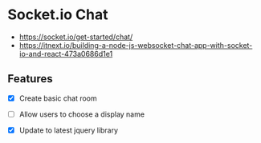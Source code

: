 # Socket.io Chat
- https://socket.io/get-started/chat/
- https://itnext.io/building-a-node-js-websocket-chat-app-with-socket-io-and-react-473a0686d1e1

## Features
- [x] Create basic chat room
- [ ] Allow users to choose a display name
- [x] Update to latest jquery library

